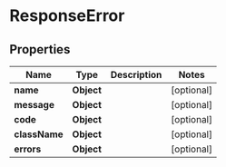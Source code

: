 

# ResponseError


## Properties

| Name | Type | Description | Notes |
|------------ | ------------- | ------------- | -------------|
|**name** | **Object** |  |  [optional] |
|**message** | **Object** |  |  [optional] |
|**code** | **Object** |  |  [optional] |
|**className** | **Object** |  |  [optional] |
|**errors** | **Object** |  |  [optional] |




